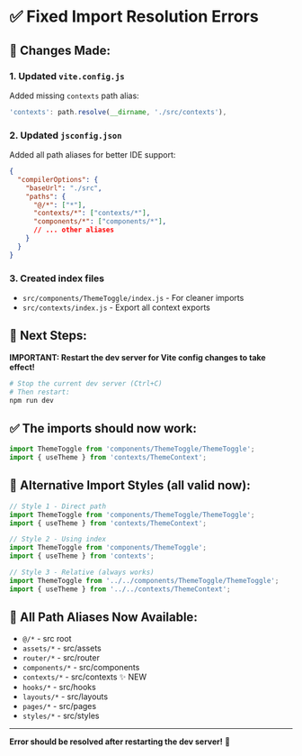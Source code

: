# ✅ Fixed Import Resolution Errors

## 🔧 Changes Made:

### 1. Updated `vite.config.js`
Added missing `contexts` path alias:
```javascript
'contexts': path.resolve(__dirname, './src/contexts'),
```

### 2. Updated `jsconfig.json`
Added all path aliases for better IDE support:
```json
{
  "compilerOptions": {
    "baseUrl": "./src",
    "paths": {
      "@/*": ["*"],
      "contexts/*": ["contexts/*"],
      "components/*": ["components/*"],
      // ... other aliases
    }
  }
}
```

### 3. Created index files
- `src/components/ThemeToggle/index.js` - For cleaner imports
- `src/contexts/index.js` - Export all context exports

## 🚀 Next Steps:

**IMPORTANT: Restart the dev server for Vite config changes to take effect!**

```bash
# Stop the current dev server (Ctrl+C)
# Then restart:
npm run dev
```

## ✅ The imports should now work:
```jsx
import ThemeToggle from 'components/ThemeToggle/ThemeToggle';
import { useTheme } from 'contexts/ThemeContext';
```

## 📝 Alternative Import Styles (all valid now):
```jsx
// Style 1 - Direct path
import ThemeToggle from 'components/ThemeToggle/ThemeToggle';
import { useTheme } from 'contexts/ThemeContext';

// Style 2 - Using index
import ThemeToggle from 'components/ThemeToggle';
import { useTheme } from 'contexts';

// Style 3 - Relative (always works)
import ThemeToggle from '../../components/ThemeToggle/ThemeToggle';
import { useTheme } from '../../contexts/ThemeContext';
```

## 🎯 All Path Aliases Now Available:
- `@/*` - src root
- `assets/*` - src/assets
- `router/*` - src/router
- `components/*` - src/components
- `contexts/*` - src/contexts ✨ NEW
- `hooks/*` - src/hooks
- `layouts/*` - src/layouts
- `pages/*` - src/pages
- `styles/*` - src/styles

---

**Error should be resolved after restarting the dev server!** 🎉
